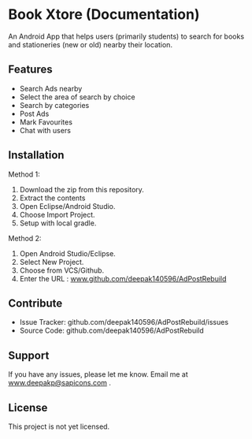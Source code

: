 Book Xtore  (Documentation)
======================

An Android App that helps users (primarily students) to search for books and stationeries (new or old) nearby their location.

Features
---------
-	Search Ads nearby 
-	Select the area of search by choice
-	Search by categories
-	Post Ads
-	Mark Favourites
-	Chat with users

Installation
--------------
Method 1: 
1.	Download the zip from this repository.
2.	Extract the contents
3.	Open Eclipse/Android Studio.
4.	Choose Import Project.
5.	Setup with local gradle.

Method 2:
1.	Open Android Studio/Eclipse.
2.	Select New Project.
3.	Choose from VCS/Github.
4.	Enter the URL : www.github.com/deepak140596/AdPostRebuild

Contribute
------------
-	Issue Tracker: github.com/deepak140596/AdPostRebuild/issues
-	Source Code:  github.com/deepak140596/AdPostRebuild

Support
----------
If you have any issues, please let me know.
Email me at www.deepakp@sapicons.com .

License
--------------
This project is not yet licensed.

